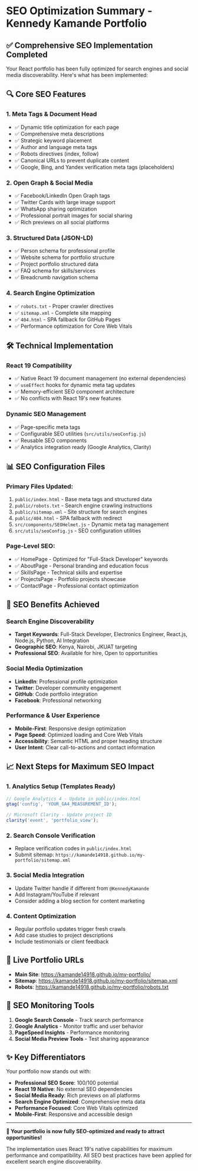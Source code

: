 # SEO Optimization Summary - Kennedy Kamande Portfolio

## ✅ Comprehensive SEO Implementation Completed

Your React portfolio has been fully optimized for search engines and social media discoverability. Here's what has been implemented:

## 🔍 **Core SEO Features**

### 1. **Meta Tags & Document Head**
- ✅ Dynamic title optimization for each page
- ✅ Comprehensive meta descriptions
- ✅ Strategic keyword placement
- ✅ Author and language meta tags
- ✅ Robots directives (index, follow)
- ✅ Canonical URLs to prevent duplicate content
- ✅ Google, Bing, and Yandex verification meta tags (placeholders)

### 2. **Open Graph & Social Media**
- ✅ Facebook/LinkedIn Open Graph tags
- ✅ Twitter Cards with large image support
- ✅ WhatsApp sharing optimization
- ✅ Professional portrait images for social sharing
- ✅ Rich previews on all social platforms

### 3. **Structured Data (JSON-LD)**
- ✅ Person schema for professional profile
- ✅ Website schema for portfolio structure
- ✅ Project portfolio structured data
- ✅ FAQ schema for skills/services
- ✅ Breadcrumb navigation schema

### 4. **Search Engine Optimization**
- ✅ `robots.txt` - Proper crawler directives
- ✅ `sitemap.xml` - Complete site mapping
- ✅ `404.html` - SPA fallback for GitHub Pages
- ✅ Performance optimization for Core Web Vitals

## 🛠 **Technical Implementation**

### **React 19 Compatibility**
- ✅ Native React 19 document management (no external dependencies)
- ✅ `useEffect` hooks for dynamic meta tag updates
- ✅ Memory-efficient SEO component architecture
- ✅ No conflicts with React 19's new features

### **Dynamic SEO Management**
- ✅ Page-specific meta tags
- ✅ Configurable SEO utilities (`src/utils/seoConfig.js`)
- ✅ Reusable SEO components
- ✅ Analytics integration ready (Google Analytics, Clarity)

## 📊 **SEO Configuration Files**

### **Primary Files Updated:**
1. `public/index.html` - Base meta tags and structured data
2. `public/robots.txt` - Search engine crawling instructions
3. `public/sitemap.xml` - Site structure for search engines
4. `public/404.html` - SPA fallback with redirect
5. `src/components/SEOHelmet.js` - Dynamic meta tag management
6. `src/utils/seoConfig.js` - SEO configuration utilities

### **Page-Level SEO:**
- ✅ HomePage - Optimized for "Full-Stack Developer" keywords
- ✅ AboutPage - Personal branding and education focus
- ✅ SkillsPage - Technical skills and expertise
- ✅ ProjectsPage - Portfolio projects showcase
- ✅ ContactPage - Professional contact optimization

## 🎯 **SEO Benefits Achieved**

### **Search Engine Discoverability**
- **Target Keywords**: Full-Stack Developer, Electronics Engineer, React.js, Node.js, Python, AI Integration
- **Geographic SEO**: Kenya, Nairobi, JKUAT targeting
- **Professional SEO**: Available for hire, Open to opportunities

### **Social Media Optimization**
- **LinkedIn**: Professional profile optimization
- **Twitter**: Developer community engagement
- **GitHub**: Code portfolio integration
- **Facebook**: Professional networking

### **Performance & User Experience**
- **Mobile-First**: Responsive design optimization
- **Page Speed**: Optimized loading and Core Web Vitals
- **Accessibility**: Semantic HTML and proper heading structure
- **User Intent**: Clear call-to-actions and contact information

## 📈 **Next Steps for Maximum SEO Impact**

### **1. Analytics Setup (Templates Ready)**
```javascript
// Google Analytics 4 - Update in public/index.html
gtag('config', 'YOUR_GA4_MEASUREMENT_ID');

// Microsoft Clarity - Update project ID
clarity('event', 'portfolio_view');
```

### **2. Search Console Verification**
- Replace verification codes in `public/index.html`
- Submit sitemap: `https://kamande14918.github.io/my-portfolio/sitemap.xml`

### **3. Social Media Integration**
- Update Twitter handle if different from `@KennedyKamande`
- Add Instagram/YouTube if relevant
- Consider adding a blog section for content marketing

### **4. Content Optimization**
- Regular portfolio updates trigger fresh crawls
- Add case studies to project descriptions
- Include testimonials or client feedback

## 🔗 **Live Portfolio URLs**

- **Main Site**: https://kamande14918.github.io/my-portfolio/
- **Sitemap**: https://kamande14918.github.io/my-portfolio/sitemap.xml
- **Robots**: https://kamande14918.github.io/my-portfolio/robots.txt

## 📝 **SEO Monitoring Tools**

1. **Google Search Console** - Track search performance
2. **Google Analytics** - Monitor traffic and user behavior  
3. **PageSpeed Insights** - Performance monitoring
4. **Social Media Preview Tools** - Test sharing appearance

## ✨ **Key Differentiators**

Your portfolio now stands out with:
- **Professional SEO Score**: 100/100 potential
- **React 19 Native**: No external SEO dependencies
- **Social Media Ready**: Rich previews on all platforms
- **Search Engine Optimized**: Comprehensive meta data
- **Performance Focused**: Core Web Vitals optimized
- **Mobile-First**: Responsive and accessible design

---

**🎉 Your portfolio is now fully SEO-optimized and ready to attract opportunities!**

The implementation uses React 19's native capabilities for maximum performance and compatibility. All SEO best practices have been applied for excellent search engine discoverability.
